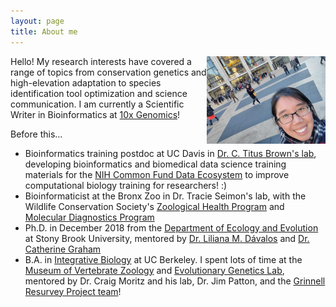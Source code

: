 ```yaml
---
layout: page
title: About me
---
```


<img height="140" width="190" src="/assets/img/avatar.jpg" style="float: right;">

Hello! My research interests have covered a range of topics from conservation genetics and high-elevation adaptation to species identification tool optimization and science communication. I am currently a Scientific Writer in Bioinformatics at [10x Genomics](https://www.10xgenomics.com/)!

Before this...
- Bioinformatics training postdoc at UC Davis in [Dr. C. Titus Brown's lab](http://ivory.idyll.org/lab/), developing bioinformatics and biomedical data science training materials for the [NIH Common Fund Data Ecosystem](https://www.nih-cfde.org/) to improve computational biology training for researchers! :)
- Bioinformaticist at the Bronx Zoo in Dr. Tracie Seimon's lab, with the Wildlife Conservation Society's [Zoological Health Program](https://oneworldonehealth.wcs.org/Initiatives/Zoological-Health-Program.aspx) and [Molecular Diagnostics Program](https://oneworldonehealth.wcs.org/Initiatives/WCS-Molecular-Program.aspx)  
- Ph.D. in December 2018 from the [Department of Ecology and Evolution](https://www.stonybrook.edu/ecoevo/) at Stony Brook University, mentored by [Dr. Liliana M. Dávalos](https://lmdavalos.github.io/) and [Dr. Catherine Graham](https://www.wsl.ch/en/employees/graham.html)
- B.A. in [Integrative Biology](https://ib.berkeley.edu/) at UC Berkeley. I spent lots of time at the [Museum of Vertebrate Zoology](https://mvz.berkeley.edu/) and [Evolutionary Genetics Lab](https://mvz.berkeley.edu/genetics-lab/), mentored by Dr. Craig Moritz and his lab, Dr. Jim Patton, and the [Grinnell Resurvey Project team](https://mvz.berkeley.edu/Grinnell/index.html)!
